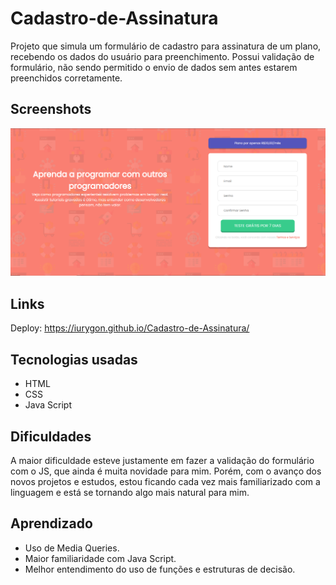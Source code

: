 # Cadastro-de-Assinatura
Projeto que simula um formulário de cadastro para assinatura de um plano, recebendo os dados do usuário para preenchimento. Possui validação de formulário, não sendo permitido o envio de dados sem antes estarem preenchidos corretamente.

## Screenshots
![Imagem do Projeto](imagem_projeto.png)

## Links
Deploy: <https://iurygon.github.io/Cadastro-de-Assinatura/>

## Tecnologias usadas
* HTML
* CSS
* Java Script

## Dificuldades
A maior dificuldade esteve justamente em fazer a validação do formulário com o JS, que ainda é muita novidade para mim. Porém, com o avanço dos novos projetos e estudos, estou ficando cada vez mais familiarizado com a linguagem e está se tornando algo mais natural para mim.

## Aprendizado
* Uso de Media Queries.
* Maior familiaridade com Java Script.
* Melhor entendimento do uso de funções e estruturas de decisão.
